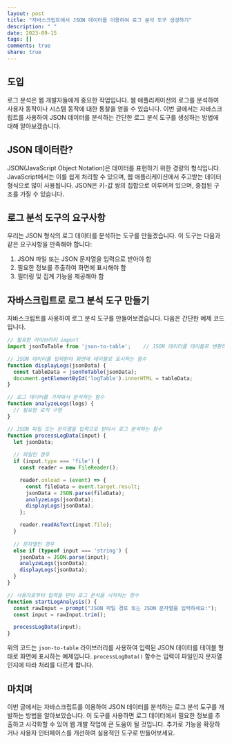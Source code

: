 ```yaml
---
layout: post
title: "자바스크립트에서 JSON 데이터를 이용하여 로그 분석 도구 생성하기"
description: " "
date: 2023-09-15
tags: []
comments: true
share: true
---
```


## 도입
로그 분석은 웹 개발자들에게 중요한 작업입니다. 웹 애플리케이션의 로그를 분석하여 사용자 동작이나 시스템 동작에 대한 통찰을 얻을 수 있습니다. 이번 글에서는 자바스크립트를 사용하여 JSON 데이터를 분석하는 간단한 로그 분석 도구를 생성하는 방법에 대해 알아보겠습니다.

## JSON 데이터란?
JSON(JavaScript Object Notation)은 데이터를 표현하기 위한 경량의 형식입니다. JavaScript에서는 이를 쉽게 처리할 수 있으며, 웹 애플리케이션에서 주고받는 데이터 형식으로 많이 사용됩니다. JSON은 키-값 쌍의 집합으로 이루어져 있으며, 중첩된 구조를 가질 수 있습니다.

## 로그 분석 도구의 요구사항
우리는 JSON 형식의 로그 데이터를 분석하는 도구를 만들겠습니다. 이 도구는 다음과 같은 요구사항을 만족해야 합니다:

1. JSON 파일 또는 JSON 문자열을 입력으로 받아야 함
2. 필요한 정보를 추출하여 화면에 표시해야 함
3. 필터링 및 집계 기능을 제공해야 함

## 자바스크립트로 로그 분석 도구 만들기
자바스크립트를 사용하여 로그 분석 도구를 만들어보겠습니다. 다음은 간단한 예제 코드입니다.

```javascript
// 필요한 라이브러리 import
import jsonToTable from 'json-to-table';    // JSON 데이터를 테이블로 변환하는 라이브러리

// JSON 데이터를 입력받아 화면에 테이블로 표시하는 함수
function displayLogs(jsonData) {
  const tableData = jsonToTable(jsonData);
  document.getElementById('logTable').innerHTML = tableData;
}

// 로그 데이터를 가져와서 분석하는 함수
function analyzeLogs(logs) {
  // 필요한 로직 구현
}

// JSON 파일 또는 문자열을 입력으로 받아서 로그 분석하는 함수
function processLogData(input) {
  let jsonData;
  
  // 파일인 경우
  if (input.type === 'file') {
    const reader = new FileReader();

    reader.onload = (event) => {
      const fileData = event.target.result;
      jsonData = JSON.parse(fileData);
      analyzeLogs(jsonData);
      displayLogs(jsonData);
    };

    reader.readAsText(input.file);
  }
  
  // 문자열인 경우
  else if (typeof input === 'string') {
    jsonData = JSON.parse(input);
    analyzeLogs(jsonData);
    displayLogs(jsonData);
  }
}

// 사용자로부터 입력을 받아 로그 분석을 시작하는 함수
function startLogAnalysis() {
  const rawInput = prompt("JSON 파일 경로 또는 JSON 문자열을 입력하세요:");
  const input = rawInput.trim();

  processLogData(input);
}
```

위의 코드는 `json-to-table` 라이브러리를 사용하여 입력된 JSON 데이터를 테이블 형태로 화면에 표시하는 예제입니다. `processLogData()` 함수는 입력이 파일인지 문자열인지에 따라 처리를 다르게 합니다.

## 마치며
이번 글에서는 자바스크립트를 이용하여 JSON 데이터를 분석하는 로그 분석 도구를 개발하는 방법을 알아보았습니다. 이 도구를 사용하면 로그 데이터에서 필요한 정보를 추출하고 시각화할 수 있어 웹 개발 작업에 큰 도움이 될 것입니다. 추가로 기능을 확장하거나 사용자 인터페이스를 개선하여 실용적인 도구로 만들어보세요.